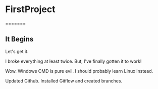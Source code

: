 
# FirstProject
=======
## It Begins

Let's get it.

I broke everything at least twice. But, I've finally gotten it to work!

Wow. Windows CMD is pure evil. I should probably learn Linux instead.

Updated Github.
Installed Gitflow and created branches.
